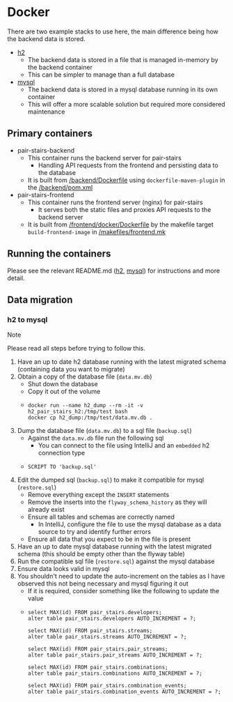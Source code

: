 # Docker

There are two example stacks to use here, the main difference being how the backend data is stored.

- [h2](./h2/README.md)
  - The backend data is stored in a file that is managed in-memory by the backend container
  - This can be simpler to manage than a full database
- [mysql](./mysql/README.md)
  - The backend data is stored in a mysql database running in its own container
  - This will offer a more scalable solution but required more considered maintenance

## Primary containers

- pair-stairs-backend
  - This container runs the backend server for pair-stairs
    - Handling API requests from the frontend and persisting data to the database
  - It is built from [/backend/Dockerfile](/backend/Dockerfile) using `dockerfile-maven-plugin` in the [/backend/pom.xml](/backend/pom.xml)
- pair-stairs-frontend
  - This container runs the frontend server (nginx) for pair-stairs
    - It serves both the static files and proxies API requests to the backend server
  - It is built from [/frontend/docker/Dockerfile](/frontend/docker/Dockerfile) by the makefile target `build-frontend-image` in [/makefiles/frontend.mk](/makefiles/frontend.mk)

## Running the containers

Please see the relevant README.md ([h2](./h2/README.md), [mysql](./mysql/README.md)) for instructions and more detail.

## Data migration

### h2 to mysql

> [!NOTE]
> Please read all steps before trying to follow this.

1. Have an up to date h2 database running with the latest migrated schema (containing data you want to migrate)
2. Obtain a copy of the database file (`data.mv.db`)
   - Shut down the database
   - Copy it out of the volume
   - ```shell
     docker run --name h2_dump --rm -it -v h2_pair_stairs_h2:/tmp/test bash
     docker cp h2_dump:/tmp/test/data.mv.db .
     ```
3. Dump the database file (`data.mv.db`) to a sql file (`backup.sql`)
   - Against the `data.mv.db` file run the following sql
     - You can connect to the file using IntelliJ and an `embedded` h2 connection type
   - ```h2
     SCRIPT TO 'backup.sql'
     ```
4. Edit the dumped sql (`backup.sql`) to make it compatible for mysql (`restore.sql`)
   - Remove everything except the `INSERT` statements
   - Remove the inserts into the `flyway_schema_history` as they will already exist
   - Ensure all tables and schemas are correctly named
     - In IntelliJ, configure the file to use the mysql database as a data source to try and identify further errors
   - Ensure all data that you expect to be in the file is present
5. Have an up to date mysql database running with the latest migrated schema (this should be empty other than the flyway table)
6. Run the compatible sql file (`restore.sql`) against the mysql database
7. Ensure data looks valid in mysql
8. You shouldn't need to update the auto-increment on the tables as I have observed this not being necessary and mysql figuring it out
   - If it is required, consider something like the following to update the value
   - ```mysql
     select MAX(id) FROM pair_stairs.developers;
     alter table pair_stairs.developers AUTO_INCREMENT = ?;
     
     select MAX(id) FROM pair_stairs.streams;
     alter table pair_stairs.streams AUTO_INCREMENT = ?;
     
     select MAX(id) FROM pair_stairs.pair_streams;
     alter table pair_stairs.pair_streams AUTO_INCREMENT = ?;
     
     select MAX(id) FROM pair_stairs.combinations;
     alter table pair_stairs.combinations AUTO_INCREMENT = ?;
     
     select MAX(id) FROM pair_stairs.combination_events;
     alter table pair_stairs.combination_events AUTO_INCREMENT = ?;
     ``` 

